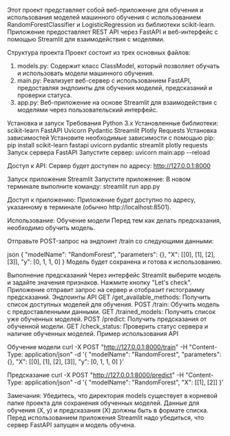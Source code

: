 Этот проект представляет собой веб-приложение для обучения и использования моделей машинного обучения с использованием RandomForestClassifier и LogisticRegression из библиотеки scikit-learn. Приложение предоставляет REST API через FastAPI и веб-интерфейс с помощью Streamlit для взаимодействия с моделями.

Структура проекта
Проект состоит из трех основных файлов:
1) models.py: Содержит класс ClassModel, который позволяет обучать и использовать модели машинного обучения.
2) main.py: Реализует веб-сервер с использованием FastAPI, предоставляя эндпоинты для обучения моделей, предсказаний и проверки статуса.
3) app.py: Веб-приложение на основе Streamlit для взаимодействия с моделями через пользовательский интерфейс.

Установка и запуск
Требования
Python 3.x
Установленные библиотеки:
scikit-learn
FastAPI
Uvicorn
Pydantic
Streamlit
Plotly
Requests
Установка зависимостей
Установите необходимые зависимости с помощью pip: pip install scikit-learn fastapi uvicorn pydantic streamlit plotly requests
Запуск сервера FastAPI
Запустите сервер: uvicorn main:app --reload

Доступ к API:
Сервер будет доступен по адресу: http://127.0.0.1:8000

Запуск приложения Streamlit
Запустите приложение:
В новом терминале выполните команду: streamlit run app.py

Доступ к приложению:
Приложение будет доступно по адресу, указанному в терминале (обычно http://localhost:8501).

Использование:
Обучение модели
Перед тем как делать предсказания, необходимо обучить модель.

Отправьте POST-запрос на эндпоинт /train со следующими данными:

json
{
  "modelName": "RandomForest",
  "parameters": {},
  "X": [[0], [1], [2], [3]],
  "y": [0, 1, 1, 0]
}
Модель будет сохранена и готова к использованию.

Выполнение предсказаний
Через интерфейс Streamlit выберите модель и задайте значения признаков.
Нажмите кнопку "Let's check".
Приложение отправит запрос на сервер и отобразит гистограмму предсказаний.
Эндпоинты API
GET /get_available_methods: Получить список доступных моделей для обучения.
POST /train: Обучить модель с предоставленными данными.
GET /trained_models: Получить список уже обученных моделей.
POST /predict: Получить предсказания от обученной модели.
GET /check_status: Проверить статус сервера и наличие обученных моделей.
Пример использования API

Обучение модели
curl -X POST "http://127.0.0.1:8000/train" -H "Content-Type: application/json" -d '{
  "modelName": "RandomForest",
  "parameters": {},
  "X": [[0], [1], [2], [3]],
  "y": [0, 1, 1, 0]
}'

Предсказание
curl -X POST "http://127.0.0.1:8000/predict" -H "Content-Type: application/json" -d '{
  "modelName": "RandomForest",
  "X": [[1], [2]]
}'

Замечания:
Убедитесь, что директория models существует в корневой папке проекта для сохранения обученных моделей.
Данные для обучения (X, y) и предсказания (X) должны быть в формате списка.
Перед использованием приложения Streamlit надо убедиться, что сервер FastAPI запущен и модель обучена.